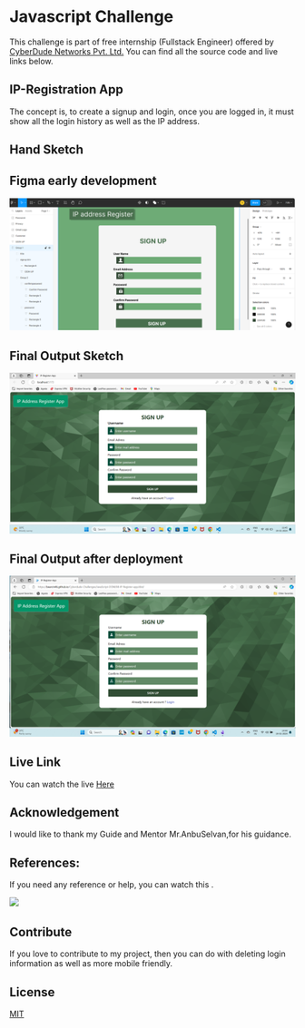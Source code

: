 # Javascript Challenge

This challenge is part of free internship (Fullstack Engineer) offered by [CyberDude Networks Pvt. Ltd.](https://cyberdudenetworks.com) You can find all the source code and live links below.

## IP-Registration App

The concept is, to create a signup and login, once you are logged in, it must show all the login history as well as the IP address.

## Hand Sketch

## Figma early development

![image](./assets/images/figma.png)

## Final Output Sketch

![image](./assets/images/Final.png)

## Final Output after deployment

![image](./assets/images/deploy.png)

## Live Link

You can watch the live <a href="https://bearcin46.github.io/Cyberdude-Challenges/JavaScript-DOM/08-IP-Register-app/dist/">Here</a>

## Acknowledgement

I would like to thank my Guide and Mentor Mr.AnbuSelvan,for his guidance.

## References:

If you need any reference or help, you can watch this .

<a href="https://youtu.be/4ku_CldA6YY?si=rQVItvmAlL66oyJ8"><img src="https://i.ytimg.com/vi/4ku_CldA6YY/sddefault.jpg"></a>

## Contribute

If you love to contribute to my project, then you can do with deleting login information as well as more mobile friendly.

## License

[MIT](https://choosealicense.com/licenses/mit/)
